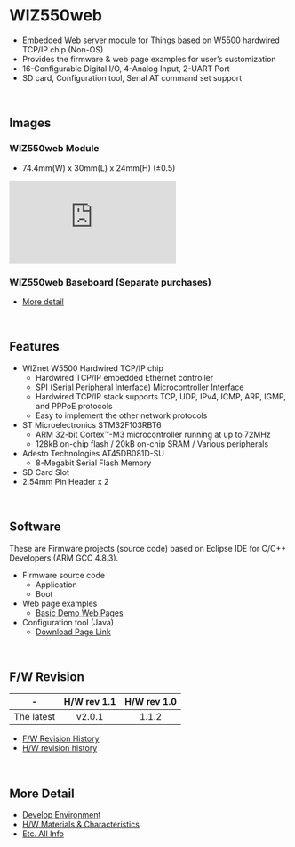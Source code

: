 # WIZ550web
- Embedded Web server module for Things based on W5500 hardwired TCP/IP chip (Non-OS)
- Provides the firmware & web page examples for user’s customization
- 16-Configurable Digital I/O, 4-Analog Input, 2-UART Port
- SD card, Configuration tool, Serial AT command set support

<br>

## Images
### WIZ550web Module
- 74.4mm(W) x 30mm(L) x 24mm(H) (±0.5)

<!-- WIZ550web pic -->
![WIZ550web](http://wizwiki.net/wiki/lib/exe/fetch.php?media=products:wiz550web:wiz550web_front.png "WIZ550web")

### WIZ550web Baseboard (Separate purchases)
- [More detail](http://wizwiki.net/wiki/doku.php?id=products:wiz550web:wiz550webds_en#wiz550web_baseboard)

<br>

## Features
- WIZnet W5500 Hardwired TCP/IP chip
  - Hardwired TCP/IP embedded Ethernet controller
  - SPI (Serial Peripheral Interface) Microcontroller Interface
  - Hardwired TCP/IP stack supports TCP, UDP, IPv4, ICMP, ARP, IGMP, and PPPoE protocols
  - Easy to implement the other network protocols
- ST Microelectronics STM32F103RBT6
  - ARM 32-bit Cortex™-M3 microcontroller running at up to 72MHz
  - 128kB on-chip flash / 20kB on-chip SRAM / Various peripherals
- Adesto Technologies AT45DB081D-SU
  - 8-Megabit Serial Flash Memory 
- SD Card Slot
- 2.54mm Pin Header x 2

<br>

## Software
These are Firmware projects (source code) based on Eclipse IDE for C/C++ Developers (ARM GCC 4.8.3).
- Firmware source code
  - Application
  - Boot
- Web page examples
  - [Basic Demo Web Pages](http://wizwiki.net/wiki/doku.php?id=products:wiz550web:wiz550webgsg_en#basic_demo_web_pages)
- Configuration tool (Java)
  - [Download Page Link](http://wizwiki.net/wiki/doku.php?id=products:wiz550web:wiz550web_download)

<br>

## F/W Revision
|-|H/W rev 1.1|H/W rev 1.0|
|:--:|:--:|:--:|
|The latest|v2.0.1|1.1.2|

 - [F/W Revision History](https://github.com/Wiznet/WIZ550web/wiki/S-W-revision)
 - [H/W revision history](https://github.com/Wiznet/WIZ550web/wiki/H-W-revision)

<br>

## More Detail
 - [Develop Environment](https://github.com/Wiznet/WIZ550web/wiki/Develop-Env.)
 - [H/W Materials & Characteristics](http://wizwiki.net/wiki/doku.php?id=products:wiz550web:wiz550webds_en#ac_dc_characteristics)
 - [Etc. All Info](http://wizwiki.net/wiki/doku.php?id=products:wiz550web:start)
